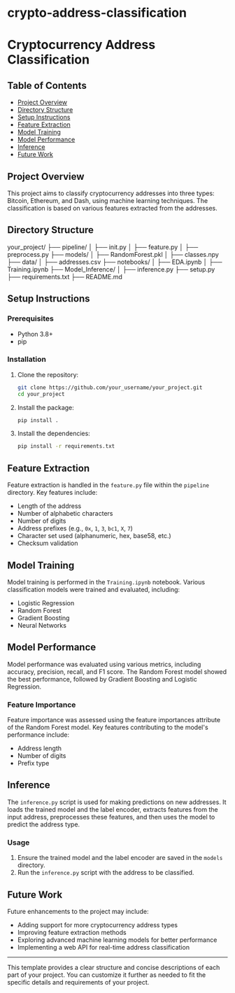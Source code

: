 # crypto-address-classification
# Cryptocurrency Address Classification

## Table of Contents
- [Project Overview](#project-overview)
- [Directory Structure](#directory-structure)
- [Setup Instructions](#setup-instructions)
- [Feature Extraction](#feature-extraction)
- [Model Training](#model-training)
- [Model Performance](#model-performance)
- [Inference](#inference)
- [Future Work](#future-work)

## Project Overview
This project aims to classify cryptocurrency addresses into three types: Bitcoin, Ethereum, and Dash, using machine learning techniques. The classification is based on various features extracted from the addresses.

## Directory Structure
your_project/
├── pipeline/
│ ├── init.py
│ ├── feature.py
│ ├── preprocess.py
├── models/
│ ├── RandomForest.pkl
│ ├── classes.npy
├── data/
│ ├── addresses.csv
├── notebooks/
│ ├── EDA.ipynb
│ ├── Training.ipynb
├── Model_Inference/
│ ├── inference.py
├── setup.py
├── requirements.txt
├── README.md

## Setup Instructions
### Prerequisites
- Python 3.8+
- pip

### Installation
1. Clone the repository:
    ```bash
    git clone https://github.com/your_username/your_project.git
    cd your_project
    ```

2. Install the package:
    ```bash
    pip install .
    ```

3. Install the dependencies:
    ```bash
    pip install -r requirements.txt
    ```

## Feature Extraction
Feature extraction is handled in the `feature.py` file within the `pipeline` directory. Key features include:
- Length of the address
- Number of alphabetic characters
- Number of digits
- Address prefixes (e.g., `0x`, `1`, `3`, `bc1`, `X`, `7`)
- Character set used (alphanumeric, hex, base58, etc.)
- Checksum validation

## Model Training
Model training is performed in the `Training.ipynb` notebook. Various classification models were trained and evaluated, including:
- Logistic Regression
- Random Forest
- Gradient Boosting
- Neural Networks

## Model Performance
Model performance was evaluated using various metrics, including accuracy, precision, recall, and F1 score. The Random Forest model showed the best performance, followed by Gradient Boosting and Logistic Regression.

### Feature Importance
Feature importance was assessed using the feature importances attribute of the Random Forest model. Key features contributing to the model's performance include:
- Address length
- Number of digits
- Prefix type

## Inference
The `inference.py` script is used for making predictions on new addresses. It loads the trained model and the label encoder, extracts features from the input address, preprocesses these features, and then uses the model to predict the address type.

### Usage
1. Ensure the trained model and the label encoder are saved in the `models` directory.
2. Run the `inference.py` script with the address to be classified.

## Future Work
Future enhancements to the project may include:
- Adding support for more cryptocurrency address types
- Improving feature extraction methods
- Exploring advanced machine learning models for better performance
- Implementing a web API for real-time address classification

---

This template provides a clear structure and concise descriptions of each part of your project. You can customize it further as needed to fit the specific details and requirements of your project.

